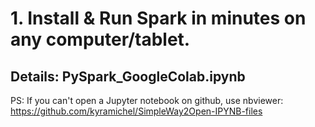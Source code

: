 # 1. Install & Run Spark in minutes on any computer/tablet. 
## Details: PySpark_GoogleColab.ipynb




PS: If you can't open a Jupyter notebook on github, use nbviewer:
https://github.com/kyramichel/SimpleWay2Open-IPYNB-files



 
